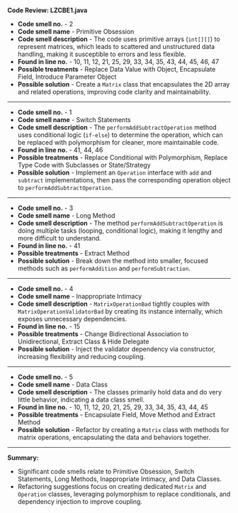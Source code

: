 **Code Review: LZCBE1.java**

- **Code smell no.** - 2
- **Code smell name** - Primitive Obsession
- **Code smell description** - The code uses primitive arrays (`int[][]`) to represent matrices, which leads to scattered and unstructured data handling, making it susceptible to errors and less flexible.
- **Found in line no.** - 10, 11, 12, 21, 25, 29, 33, 34, 35, 43, 44, 45, 46, 47
- **Possible treatments** - Replace Data Value with Object, Encapsulate Field, Introduce Parameter Object
- **Possible solution** - Create a `Matrix` class that encapsulates the 2D array and related operations, improving code clarity and maintainability.

---

- **Code smell no.** - 1
- **Code smell name** - Switch Statements
- **Code smell description** - The `performAddSubtractOperation` method uses conditional logic (`if-else`) to determine the operation, which can be replaced with polymorphism for cleaner, more maintainable code.
- **Found in line no.** - 41, 44, 46
- **Possible treatments** - Replace Conditional with Polymorphism, Replace Type Code with Subclasses or State/Strategy
- **Possible solution** - Implement an `Operation` interface with `add` and `subtract` implementations, then pass the corresponding operation object to `performAddSubtractOperation`.

---

- **Code smell no.** - 3
- **Code smell name** - Long Method
- **Code smell description** - The method `performAddSubtractOperation` is doing multiple tasks (looping, conditional logic), making it lengthy and more difficult to understand.
- **Found in line no.** - 41
- **Possible treatments** - Extract Method
- **Possible solution** - Break down the method into smaller, focused methods such as `performAddition` and `performSubtraction`.

---

- **Code smell no.** - 4
- **Code smell name** - Inappropriate Intimacy
- **Code smell description** - `MatrixOperationBad` tightly couples with `MatrixOperationValidatorBad` by creating its instance internally, which exposes unnecessary dependencies.
- **Found in line no.** - 15
- **Possible treatments** - Change Bidirectional Association to Unidirectional, Extract Class & Hide Delegate
- **Possible solution** - Inject the validator dependency via constructor, increasing flexibility and reducing coupling.

---

- **Code smell no.** - 5
- **Code smell name** - Data Class
- **Code smell description** - The classes primarily hold data and do very little behavior, indicating a data class smell.
- **Found in line no.** - 10, 11, 12, 20, 21, 25, 29, 33, 34, 35, 43, 44, 45
- **Possible treatments** - Encapsulate Field, Move Method and Extract Method
- **Possible solution** - Refactor by creating a `Matrix` class with methods for matrix operations, encapsulating the data and behaviors together.

---

**Summary:**
- Significant code smells relate to Primitive Obsession, Switch Statements, Long Methods, Inappropriate Intimacy, and Data Classes.
- Refactoring suggestions focus on creating dedicated `Matrix` and `Operation` classes, leveraging polymorphism to replace conditionals, and dependency injection to improve coupling.